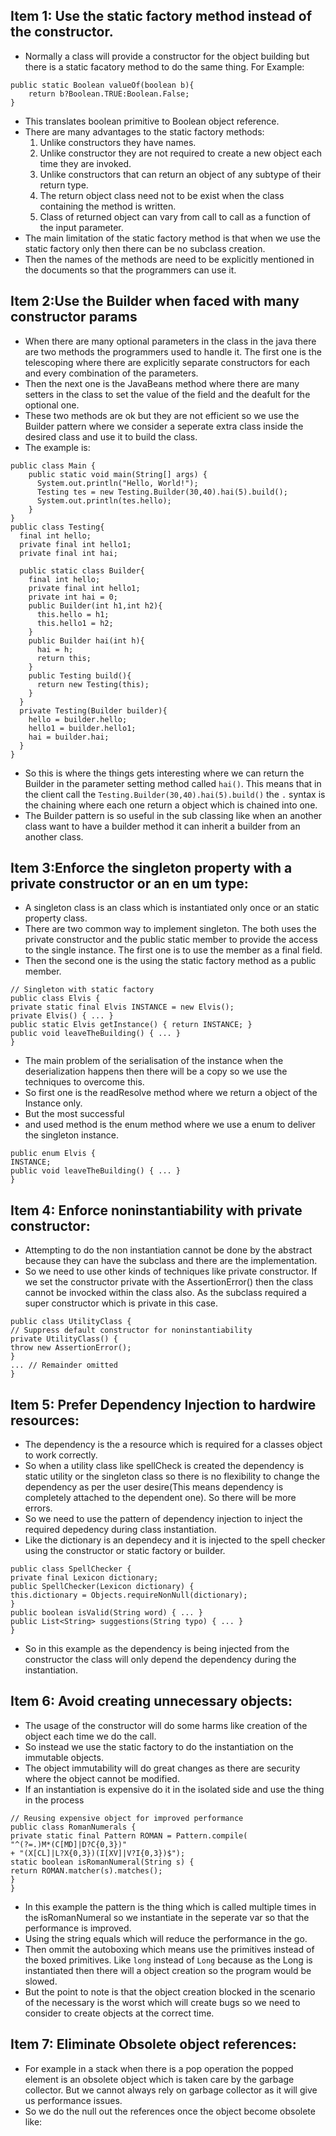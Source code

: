 ## Item 1: Use the static factory method instead of the constructor.
* Normally a class will provide a constructor for the object building but there is a static facatory method to do the same thing. For Example:
```
public static Boolean valueOf(boolean b){
    return b?Boolean.TRUE:Boolean.False;
}
```
* This translates boolean primitive to Boolean object reference.
* There are many advantages to the static factory methods:
    1. Unlike constructors they have names.
    2. Unlike constructor they are not required to create a new object each time they are invoked.
    3. Unlike constructors that can return an object of any subtype of their return type.
    4. The return object class need not to be exist when the class containing the method is written.
    5. Class of returned object can vary from call to call as a function of the input parameter.
* The main limitation of the static factory method is that when we use the static factory only then there can be no subclass creation.
* Then the names of the methods are need to be explicitly mentioned in the documents so that the programmers can use it.
## Item 2:Use the Builder when faced with many constructor params
* When there are many optional parameters in the class in the java there are two methods the programmers used to handle it.
The first one is the telescoping where there are explicitly separate constructors for each and every combination of the parameters.
* Then the next one is the JavaBeans method where there are many setters in the class to set the value of the field and the deafult for the optional one.
* These two methods are ok but they are not efficient so we use the Builder pattern where we consider a seperate extra class inside the desired class and use it to build the class.
* The example is:
```
public class Main {
    public static void main(String[] args) {
      System.out.println("Hello, World!");
      Testing tes = new Testing.Builder(30,40).hai(5).build();
      System.out.println(tes.hello);
    }
}
public class Testing{
  final int hello;
  private final int hello1;
  private final int hai;
  
  public static class Builder{
    final int hello;
    private final int hello1;
    private int hai = 0;
    public Builder(int h1,int h2){
      this.hello = h1;
      this.hello1 = h2;
    }
    public Builder hai(int h){
      hai = h;
      return this;
    }
    public Testing build(){
      return new Testing(this);
    }
  }
  private Testing(Builder builder){
    hello = builder.hello;
    hello1 = builder.hello1;
    hai = builder.hai;
  }
}
```
* So this is where the things gets interesting where we can return the Builder in the parameter setting method called `hai()`. This means that in the client call the    `Testing.Builder(30,40).hai(5).build()` the `.` syntax is the chaining where each one return a object which is chained into one.
* The Builder pattern is so useful in the sub classing like when an another class want to have a builder method it can inherit a builder from an another class.
## Item 3:Enforce the singleton property with a private constructor or an en um type:
* A singleton class is an class which is instantiated only once or an static property class.
* There are two common way to implement singleton. The both uses the private constructor and the public static member to provide the access to the single instance. The first one is to use the member as a final field.
* Then the second one is the using the static factory method as a public member.
```
// Singleton with static factory
public class Elvis {
private static final Elvis INSTANCE = new Elvis();
private Elvis() { ... }
public static Elvis getInstance() { return INSTANCE; }
public void leaveTheBuilding() { ... }
}
```
* The main problem of the serialisation of the instance when the deserialization happens then there will be a copy so we use the techniques to overcome this.
* So first one is the readResolve method where we return a object of the Instance only.
* But the most successful
* and used method is the enum method where we use a enum to deliver the singleton instance.
```
public enum Elvis {
INSTANCE;
public void leaveTheBuilding() { ... }
}
```
## Item 4: Enforce noninstantiability with private constructor:
* Attempting to do the non instantiation cannot be done by the abstract because they can have the subclass and there are the implementation.
* So we need to use other kinds of techniques like private constructor. If we set the constructor private with the AssertionError() then the class cannot be invocked within the class also. As the subclass required a super constructor which is private in this case.
```
public class UtilityClass {
// Suppress default constructor for noninstantiability
private UtilityClass() {
throw new AssertionError();
}
... // Remainder omitted
}
```
## Item 5: Prefer Dependency Injection to hardwire resources:
* The dependency is the a resource which is required for a classes object to work correctly.
* So when a utility class like spellCheck is created the dependency is static utility or the singleton class so there is no flexibility to change the dependency as per the user desire(This means dependency is completely attached to the dependent one). So there will be more errors.
* So we need to use the pattern of dependency injection to inject the required depedency during class instantiation.
* Like the dictionary is an dependecy and it is injected to the spell checker using the constructor or static factory or builder.
```
public class SpellChecker {
private final Lexicon dictionary;
public SpellChecker(Lexicon dictionary) {
this.dictionary = Objects.requireNonNull(dictionary);
}
public boolean isValid(String word) { ... }
public List<String> suggestions(String typo) { ... }
}
```
* So in this example as the dependency is being injected from the constructor the class will only depend the dependency during the instantiation.
## Item 6: Avoid creating unnecessary objects:
* The usage of the constructor will do some harms like creation of the object each time we do the call.
* So instead we use the static factory to do the instantiation on the immutable objects.
* The object immutability will do great changes as there are security where the object cannot be modified.
* If an instantiation is expensive do it in the isolated side and use the thing in the process
```
// Reusing expensive object for improved performance
public class RomanNumerals {
private static final Pattern ROMAN = Pattern.compile(
"^(?=.)M*(C[MD]|D?C{0,3})"
+ "(X[CL]|L?X{0,3})(I[XV]|V?I{0,3})$");
static boolean isRomanNumeral(String s) {
return ROMAN.matcher(s).matches();
}
}
```
* In this example the pattern is the thing which is called multiple times in the isRomanNumeral so we instantiate in the seperate var so that the performance is improved.
* Using the string equals which will reduce the performance in the go.
* Then ommit the autoboxing which means use the primitives instead of the boxed primitives. Like `long` instead of `Long` because as the Long is instantiated then there will a object creation so the program would be slowed.
* But the point to note is that the object creation blocked in the scenario of the necessary is the worst which will create bugs so we need to consider to create objects at the correct time.
## Item 7: Eliminate Obsolete object references:
- For example in a stack when there is a pop operation the popped element is an obsolete object which is taken care by the garbage collector. But we cannot always rely on garbage collector as it will give us performance issues.
- So we do the null out the references once the object become obsolete like:
```

```